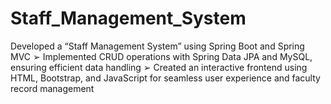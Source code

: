 # Staff_Management_System
Developed a “Staff Management System” using Spring Boot and Spring MVC  ➢ Implemented CRUD operations with Spring Data JPA and MySQL, ensuring efficient data handling   ➢ Created an interactive frontend using HTML, Bootstrap, and JavaScript for seamless user experience  and faculty record management 
